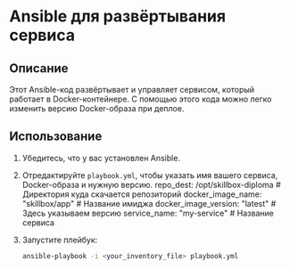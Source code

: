 # Ansible для развёртывания сервиса

## Описание

Этот Ansible-код развёртывает и управляет сервисом, который работает в Docker-контейнере. С помощью этого кода можно легко изменить версию Docker-образа при деплое.

## Использование

1. Убедитесь, что у вас установлен Ansible.
2. Отредактируйте `playbook.yml`, чтобы указать имя вашего сервиса, Docker-образа и нужную версию.
    repo_dest: /opt/skillbox-diploma   # Директория куда скачается репозиторий
    docker_image_name: "skillbox/app"  # Название имиджа
    docker_image_version: "latest"     # Здесь указываем версию
    service_name: "my-service"         # Название сервиса
3. Запустите плейбук:

   ```bash
   ansible-playbook -i <your_inventory_file> playbook.yml